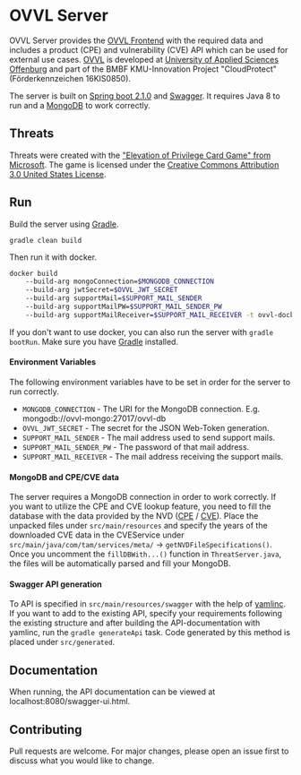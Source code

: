 # OVVL Server

OVVL Server provides the [OVVL Frontend](https://github.com/OVVL-HSO/OVVL-Webapp) with the required data and includes a product (CPE) and vulnerability (CVE) API which can be used for external use cases. 
[OVVL](ovvl.org) is developed at [University of Applied Sciences Offenburg](https://www.hs-offenburg.de/) and part of the BMBF KMU-Innovation Project "CloudProtect" (Förderkennzeichen 16KIS0850).

The server is built on [Spring boot  2.1.0](https://spring.io/blog/2018/10/30/spring-boot-2-1-0) and [Swagger](https://swagger.io/). It requires Java 8 to run and a [MongoDB](https://www.mongodb.com/) to work correctly. 

## Threats

Threats were created with the ["Elevation of Privilege Card Game" from Microsoft](https://www.microsoft.com/en-us/download/details.aspx?id=20303).
The game is licensed under the [Creative Commons Attribution 3.0 United States License](http://creativecommons.org/licenses/by/3.0/us/).

## Run

Build the server using [Gradle](https://gradle.org/).

```gradle clean build```

Then run it with docker.

```bash
docker build 
    --build-arg mongoConnection=$MONGODB_CONNECTION
    --build-arg jwtSecret=$OVVL_JWT_SECRET 
    --build-arg supportMail=$SUPPORT_MAIL_SENDER 
    --build-arg supportMailPW=$SUPPORT_MAIL_SENDER_PW
    --build-arg supportMailReceiver=$SUPPORT_MAIL_RECEIVER -t ovvl-docker .
```

If you don't want to use docker, you can also run the server with ```gradle bootRun```. Make sure you have [Gradle](https://gradle.org/) installed.

#### Environment Variables

The following environment variables have to be set in order for the server to run correctly.

* ```MONGODB_CONNECTION``` - The URI for the MongoDB connection. E.g. mongodb://ovvl-mongo:27017/ovvl-db
* ```OVVL_JWT_SECRET``` - The secret for the JSON Web-Token generation.
* ```SUPPORT_MAIL_SENDER``` - The mail address used to send support mails.
* ```SUPPORT_MAIL_SENDER_PW``` - The password of that mail address.
* ```SUPPORT_MAIL_RECEIVER``` - The mail address receiving the support mails. 

#### MongoDB and CPE/CVE data

The server requires a MongoDB connection in order to work correctly. If you want to utilize the CPE and CVE lookup feature, you need to fill the database with the data provided by the NVD ([CPE](https://nvd.nist.gov/products/cpe) / [CVE](https://nvd.nist.gov/vuln/data-feeds#JSON_FEED)). Place the unpacked files under ```src/main/resources``` and specify the years of the downloaded CVE data in the CVEService under ```src/main/java/com/tam/services/meta/``` -> ```getNVDFileSpecifications()```. Once you uncomment the ```fillDBWith...()``` function in ```ThreatServer.java```, the files will be automatically parsed and fill your MongoDB. 

#### Swagger API generation

To API is specified in ```src/main/resources/swagger``` with the help of [yamlinc](https://github.com/javanile/yamlinc). If you want to add to the existing API, specify your requirements following the existing structure and after building the API-documentation with yamlinc, run the ```gradle generateApi``` task. Code generated by this method is placed under ```src/generated```.
 

## Documentation

When running, the API documentation can be viewed at localhost:8080/swagger-ui.html.

## Contributing
Pull requests are welcome. For major changes, please open an issue first to discuss what you would like to change.


